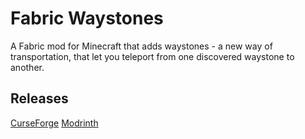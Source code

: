 # Fabric Waystones
A Fabric mod for Minecraft that adds waystones - a new way of transportation, that let you teleport from one discovered waystone to another.

## Releases
[CurseForge](https://www.curseforge.com/minecraft/mc-mods/fabric-waystones)
[Modrinth](https://modrinth.com/mod/fwaystones)
